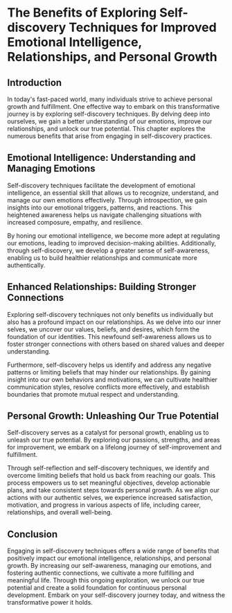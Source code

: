 # The Benefits of Exploring Self-discovery Techniques for Improved Emotional Intelligence, Relationships, and Personal Growth

## Introduction

In today's fast-paced world, many individuals strive to achieve personal growth and fulfillment. One effective way to embark on this transformative journey is by exploring self-discovery techniques. By delving deep into ourselves, we gain a better understanding of our emotions, improve our relationships, and unlock our true potential. This chapter explores the numerous benefits that arise from engaging in self-discovery practices.

## Emotional Intelligence: Understanding and Managing Emotions

Self-discovery techniques facilitate the development of emotional intelligence, an essential skill that allows us to recognize, understand, and manage our own emotions effectively. Through introspection, we gain insights into our emotional triggers, patterns, and reactions. This heightened awareness helps us navigate challenging situations with increased composure, empathy, and resilience.

By honing our emotional intelligence, we become more adept at regulating our emotions, leading to improved decision-making abilities. Additionally, through self-discovery, we develop a greater sense of self-awareness, enabling us to build healthier relationships and communicate more authentically.

## Enhanced Relationships: Building Stronger Connections

Exploring self-discovery techniques not only benefits us individually but also has a profound impact on our relationships. As we delve into our inner selves, we uncover our values, beliefs, and desires, which form the foundation of our identities. This newfound self-awareness allows us to foster stronger connections with others based on shared values and deeper understanding.

Furthermore, self-discovery helps us identify and address any negative patterns or limiting beliefs that may hinder our relationships. By gaining insight into our own behaviors and motivations, we can cultivate healthier communication styles, resolve conflicts more effectively, and establish boundaries that promote mutual respect and understanding.

## Personal Growth: Unleashing Our True Potential

Self-discovery serves as a catalyst for personal growth, enabling us to unleash our true potential. By exploring our passions, strengths, and areas for improvement, we embark on a lifelong journey of self-improvement and fulfillment.

Through self-reflection and self-discovery techniques, we identify and overcome limiting beliefs that hold us back from reaching our goals. This process empowers us to set meaningful objectives, develop actionable plans, and take consistent steps towards personal growth. As we align our actions with our authentic selves, we experience increased satisfaction, motivation, and progress in various aspects of life, including career, relationships, and overall well-being.

## Conclusion

Engaging in self-discovery techniques offers a wide range of benefits that positively impact our emotional intelligence, relationships, and personal growth. By increasing our self-awareness, managing our emotions, and fostering authentic connections, we cultivate a more fulfilling and meaningful life. Through this ongoing exploration, we unlock our true potential and create a solid foundation for continuous personal development. Embark on your self-discovery journey today, and witness the transformative power it holds.
